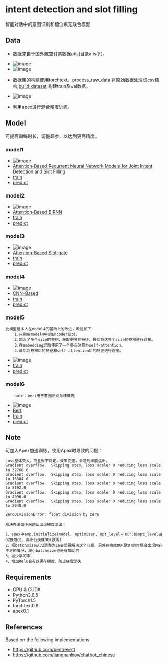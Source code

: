 # intent detection and slot filling
智能对话中的意图识别和槽位填充联合模型

## Data
- 数据来自于国外航空订票数据atis(目录atis下)。
* ![image](https://raw.githubusercontent.com/jiangnanboy/intent_detection_and_slot_filling/master/img/data_statistics.png)
* ![image](https://raw.githubusercontent.com/jiangnanboy/intent_detection_and_slot_filling/master/img/raw_data.png)

- 数据集的构建使用torchtext。[process_raw_data](https://github.com/jiangnanboy/intent_detection_and_slot_filling/blob/master/process_raw_data.ipynb) 将原始数据处理成csv结构;[build_dataset](https://github.com/jiangnanboy/intent_detection_and_slot_filling/blob/master/build_dataset.ipynb) 构建train及val数据。
* ![image](https://raw.githubusercontent.com/jiangnanboy/intent_detection_and_slot_filling/master/img/process_data.png)

- 利用apex进行混合精度训练。


## Model
 可提高训练时长，调整超参，以达到更高精度。
### model1
* ![image](https://raw.githubusercontent.com/jiangnanboy/intent_detection_and_slot_filling/master/img/model1.png)
* [Attention-Based Recurrent Neural Network Models for Joint Intent Detection and Slot Filling](https://arxiv.org/pdf/1609.01454.pdf)
* [train](https://github.com/jiangnanboy/intent_detection_and_slot_filling/blob/master/model1/train.ipynb)
* [predict](https://github.com/jiangnanboy/intent_detection_and_slot_filling/blob/master/model1/predict.ipynb)

### model2
* ![image](https://raw.githubusercontent.com/jiangnanboy/intent_detection_and_slot_filling/master/img/model2.png)
* [Attention-Based BIRNN](https://arxiv.org/pdf/1609.01454.pdf)
* [train](https://github.com/jiangnanboy/intent_detection_and_slot_filling/blob/master/model2/train.ipynb)
* [predict](https://github.com/jiangnanboy/intent_detection_and_slot_filling/blob/master/model2/predict.ipynb)

### model3
* ![image](https://raw.githubusercontent.com/jiangnanboy/intent_detection_and_slot_filling/master/img/model3.png)
* [Attention-Based Slot-gate](https://www.aclweb.org/anthology/N18-2118.pdf)
* [train](https://github.com/jiangnanboy/intent_detection_and_slot_filling/blob/master/model3/train.ipynb)
* [predict](https://github.com/jiangnanboy/intent_detection_and_slot_filling/blob/master/model3/predict.ipynb)

### model4
* ![image](https://raw.githubusercontent.com/jiangnanboy/intent_detection_and_slot_filling/master/img/model4.png)
* [CNN-Based](https://arxiv.org/pdf/1705.03122.pdf)
* [train](https://github.com/jiangnanboy/intent_detection_and_slot_filling/blob/master/model4/train.ipynb)
* [predict](https://github.com/jiangnanboy/intent_detection_and_slot_filling/blob/master/model4/predict.ipynb)

### model5
    此模型是本人在model4的基础上的改进，改进如下：
        1.只利用model4中的Encoder部分。
        2.加入了多个size的卷积，获取更多的特征，最后将这多个size的卷积进行连接。
        3.在embedding层后使用了一个多头注意力self-attention。
        4.最后将卷积后的特征和self-attention后的特征进行连接。
        
* ![image](https://raw.githubusercontent.com/jiangnanboy/intent_detection_and_slot_filling/master/img/model5.png)
* [train](https://github.com/jiangnanboy/intent_detection_and_slot_filling/blob/master/model5/train.ipynb)
* [predict](https://github.com/jiangnanboy/intent_detection_and_slot_filling/blob/master/model5/predict.ipynb)

### model6     
        note：bert用于意图识别与槽填充
* ![image](https://raw.githubusercontent.com/jiangnanboy/intent_detection_and_slot_filling/master/img/model6.png)
* [Bert]((https://arxiv.org/pdf/1902.10909.pdf))
* [train](https://github.com/jiangnanboy/intent_detection_and_slot_filling/blob/master/model6/train.ipynb)
* [predict](https://github.com/jiangnanboy/intent_detection_and_slot_filling/blob/master/model6/predict.ipynb)


## Note

可加入Apex加速训练，使用Apex时导致的问题：
```
Loss整体变大，而且很不稳定。效果变差。会遇到梯度溢出。
Gradient overflow.  Skipping step, loss scaler 0 reducing loss scale to 32768.0
Gradient overflow.  Skipping step, loss scaler 0 reducing loss scale to 16384.0
Gradient overflow.  Skipping step, loss scaler 0 reducing loss scale to 8192.0
Gradient overflow.  Skipping step, loss scaler 0 reducing loss scale to 4096.0
Gradient overflow.  Skipping step, loss scaler 0 reducing loss scale to 2048.0
...
ZeroDivisionError: float division by zero

解决办法如下来防止出现梯度溢出：

1、apex中amp.initialize(model, optimizer, opt_level='O0')的opt_level由O2换成O1，再不行换成O0(欧零)
2、把batchsize从32调整为16会显著解决这个问题，另外在换成O0(欧0)的时候会出现内存不足的情况，减小batchsize也是有帮助的
3、减少学习率
4、增加Relu会有效保存梯度，防止梯度消失
```

## Requirements

* GPU & CUDA
* Python3.6.5
* PyTorch1.5
* torchtext0.6
* apex0.1

## References

Based on the following implementations

* https://github.com/bentrevett
* https://github.com/jiangnanboy/chatbot_chinese